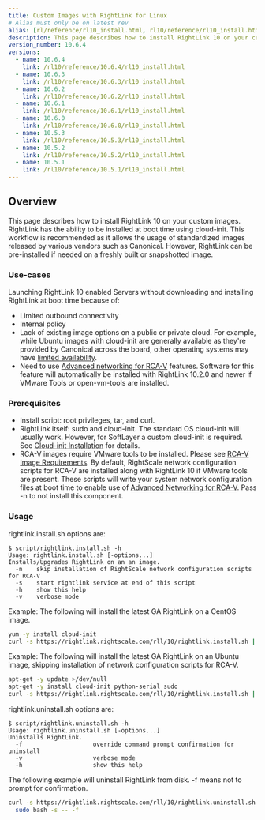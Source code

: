 ```yaml
---
title: Custom Images with RightLink for Linux
# Alias must only be on latest rev
alias: [rl/reference/rl10_install.html, rl10/reference/rl10_install.html]
description: This page describes how to install RightLink 10 on your custom images. RightLink has the ability to be installed at boot time using cloud-init.
version_number: 10.6.4
versions:
  - name: 10.6.4
    link: /rl10/reference/10.6.4/rl10_install.html
  - name: 10.6.3
    link: /rl10/reference/10.6.3/rl10_install.html
  - name: 10.6.2
    link: /rl10/reference/10.6.2/rl10_install.html
  - name: 10.6.1
    link: /rl10/reference/10.6.1/rl10_install.html
  - name: 10.6.0
    link: /rl10/reference/10.6.0/rl10_install.html
  - name: 10.5.3
    link: /rl10/reference/10.5.3/rl10_install.html
  - name: 10.5.2
    link: /rl10/reference/10.5.2/rl10_install.html
  - name: 10.5.1
    link: /rl10/reference/10.5.1/rl10_install.html
---
```


## Overview

This page describes how to install RightLink 10 on your custom images. RightLink has the ability to be installed at boot time using cloud-init. This workflow is recommended as it allows the usage of standardized images released by various vendors such as Canonical. However, RightLink can be pre-installed if needed on a freshly built or snapshotted image.

### Use-cases

Launching RightLink 10 enabled Servers without downloading and installing RightLink at boot time because of:
- Limited outbound connectivity
- Internal policy
- Lack of existing image options on a public or private cloud. For example, while Ubuntu images with cloud-init are generally available as they're provided by Canonical across the board, other operating systems may have [limited availability](/rl10/os_use_case_cloud_support.html).
- Need to use [Advanced networking for RCA-V](rl10_rcav.html) features. Software for this feature will automatically be installed with RightLink 10.2.0 and newer if VMware Tools or open-vm-tools are installed.

### Prerequisites

- Install script: root privileges, tar, and curl.
- RightLink itself: sudo and cloud-init. The standard OS cloud-init will usually work. However, for SoftLayer a custom cloud-init is required. See [Cloud-init Installation](rl10_cloud_init_installation.html) for details. 
- RCA-V images require VMware tools to be installed. Please see [RCA-V Image Requirements](/rcav/v3.0/rcav_image_requirements.html). By default, RightScale network configuration scripts for RCA-V are installed along with RightLink 10 if VMware tools are present. These scripts will write your system network configuration files at boot time to enable use of [Advanced Networking for RCA-V](rl10_rcav.html). Pass -n to not install this component.

### Usage

rightlink.install.sh options are:
  ~~~
  $ script/rightlink.install.sh -h
  Usage: rightlink.install.sh [-options...]
  Installs/Upgrades RightLink on an an image.
    -n    skip installation of RightScale network configuration scripts for RCA-V
    -s    start rightlink service at end of this script
    -h    show this help
    -v    verbose mode
  ~~~

Example:
The following will install the latest GA RightLink on a CentOS image.
  ~~~ bash
  yum -y install cloud-init
  curl -s https://rightlink.rightscale.com/rll/10/rightlink.install.sh | sudo bash -s
  ~~~

Example:
The following will install the latest GA RightLink on an Ubuntu image, skipping installation of network configuration scripts for RCA-V.
  ~~~ bash
  apt-get -y update >/dev/null
  apt-get -y install cloud-init python-serial sudo
  curl -s https://rightlink.rightscale.com/rll/10/rightlink.install.sh | sudo bash -s -- -n
  ~~~

rightlink.uninstall.sh options are:
  ~~~
  $ script/rightlink.uninstall.sh -h
  Usage: rightlink.uninstall.sh [-options...]
  Uninstalls RightLink.
    -f                    override command prompt confirmation for uninstall
    -v                    verbose mode
    -h                    show this help
  ~~~

The following example will uninstall RightLink from disk. -f means not to prompt for confirmation.
  ~~~ bash
  curl -s https://rightlink.rightscale.com/rll/10/rightlink.uninstall.sh |
    sudo bash -s -- -f
  ~~~
